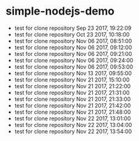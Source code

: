 # simple-nodejs-demo
* test for clone repository Sep 23 2017, 19:22:09
* test for clone repository Oct 23 2017, 10:18:00
* test for clone repository Nov 06 2017, 08:51:00
* test for clone repository Nov 06 2017, 09:12:00
* test for clone repository Nov 06 2017, 09:21:00
* test for clone repository Nov 06 2017, 09:24:00
* test for clone repository Nov 06 2017, 09:53:00
* test for clone repository Nov 13 2017, 09:55:00
* test for clone repository Nov 21 2017, 15:10:00
* test for clone repository Nov 21 2017, 21:22:00
* test for clone repository Nov 21 2017, 21:31:00
* test for clone repository Nov 21 2017, 21:33:00
* test for clone repository Nov 21 2017, 21:42:00
* test for clone repository Nov 21 2017, 21:48:00
* test for clone repository Nov 22 2017, 13:01:00
* test for clone repository Nov 22 2017, 13:04:00
* test for clone repository Nov 22 2017, 13:54:00